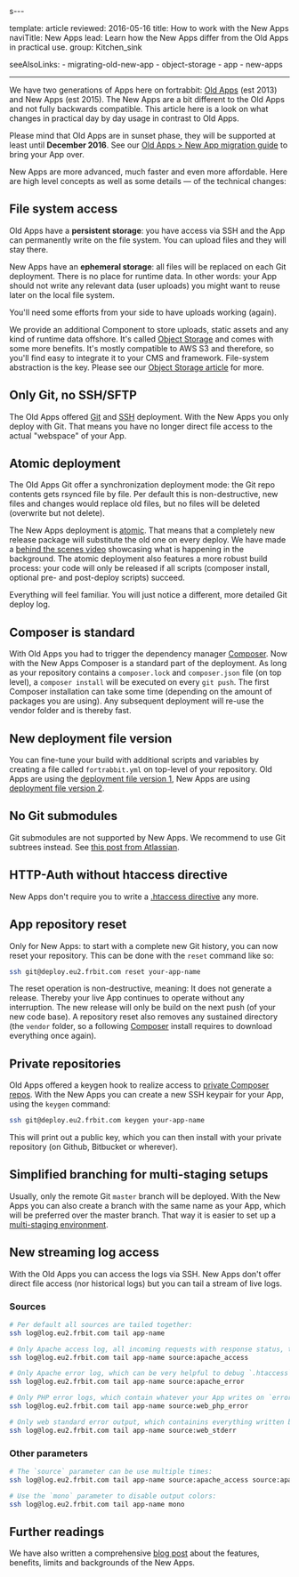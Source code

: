 s---

template:      article
reviewed:      2016-05-16
title:         How to work with the New Apps
naviTitle:     New Apps
lead:          Learn how the New Apps differ from the Old Apps in practical use.
group:         Kitchen_sink

seeAlsoLinks:
     - migrating-old-new-app
     - object-storage
     - app
     - new-apps

---

We have two generations of Apps here on fortrabbit: [Old Apps](old-apps) (est 2013) and New Apps (est 2015). The New Apps are a bit different to the Old Apps and not fully backwards compatible. This article here is a look on what changes in practical day by day usage in contrast to Old Apps.

Please mind that Old Apps are in sunset phase, they will be supported at least until **December 2016**. See our [Old Apps > New App migration guide](migration-old-new-app) to bring your App over.

New Apps are more advanced, much faster and even more affordable. Here are high level concepts as well as some details — of the technical changes:


## File system access

Old Apps have a **persistent storage**: you have access via SSH and the App can permanently write on the file system. You can upload files and they will stay there.

New Apps have an **ephemeral storage**: all files will be replaced on each Git deployment. There is no place for runtime data. In other words: your App should not write any relevant data (user uploads) you might want to reuse later on the local file system.

You'll need some efforts from your side to have uploads working (again).

We provide an additional Component to store uploads, static assets and any kind of runtime data offshore. It's called [Object Storage](/object-storage) and comes with some more benefits. It's mostly compatible to AWS S3 and therefore, so you'll find easy to integrate it to your CMS and framework. File-system abstraction is the key. Please see our [Object Storage article](/object-storage) for more.


## Only Git, no SSH/SFTP

The Old Apps offered [Git](git) and [SSH](ssh-sftp-old-app) deployment. With the New Apps you only deploy with Git. That means you have no longer direct file access to the actual "webspace" of your App.



## Atomic deployment

The Old Apps Git offer a synchronization deployment mode: the Git repo contents gets rsynced file by file. Per default this is non-destructive, new files and changes would replace old files, but no files will be deleted (overwrite but not delete).

The New Apps deployment is [atomic](http://blog.fortrabbit.com/new-apps-are-here). That means that a completely new release package will substitute the old one on every deploy. We have made a [behind the scenes video](deployment-architecture-video) showcasing what is happening in the background. The atomic deployment also features a more robust build process: your code will only be released if all scripts (composer install, optional pre- and post-deploy scripts) succeed.

Everything will feel familiar. You will just notice a different, more detailed Git deploy log.


## Composer is standard

With Old Apps you had to trigger the dependency manager [Composer](composer). Now with the New Apps Composer is a standard part of the deployment. As long as your repository contains a `composer.lock` and `composer.json` file (on top level), a `composer install` will be executed on every `git push`. The first Composer installation can take some time (depending on the amount of packages you are using). Any subsequent deployment will re-use the vendor folder and is thereby fast.


## New deployment file version

You can fine-tune your build with additional scripts and variables by creating a file called `fortrabbit.yml` on top-level of your repository. Old Apps are using the [deployment file version 1](deployment-file-v1-old-app), New Apps are using [deployment file version 2](deployment-file-v2).



## No Git submodules

Git submodules are not supported by New Apps. We recommend to use Git subtrees instead. See [this post from Atlassian](http://blogs.atlassian.com/2013/05/alternatives-to-git-submodule-git-subtree/).


## HTTP-Auth without htaccess directive

New Apps don't require you to write a [.htaccess directive](http-auth) any more.


## App repository reset

Only for New Apps: to start with a complete new Git history, you can now reset your repository. This can be done with the `reset` command like so:

```bash
ssh git@deploy.eu2.frbit.com reset your-app-name
```

The reset operation is non-destructive, meaning: It does not generate a release. Thereby your live App continues to operate without any interruption. The new release will only be build on the next push (of your new code base). A repository reset also removes any sustained directory (the `vendor` folder, so a following [Composer](composer) install requires to download everything once again).


## Private repositories

Old Apps offered a keygen hook to realize access to [private Composer repos](private-composer-repos). With the New Apps you can create a new SSH keypair for your App, using the `keygen` command:

```bash
ssh git@deploy.eu2.frbit.com keygen your-app-name
```

This will print out a public key, which you can then install with your private repository (on Github, Bitbucket or wherever).


## Simplified branching for multi-staging setups

Usually, only the remote Git `master` branch will be deployed. With the New Apps you can also create a branch with the same name as your App, which will be preferred over the master branch. That way it is easier to set up a [multi-staging environment](multi-staging).


## New streaming log access

With the Old Apps you can access the logs via SSH. New Apps don't offer direct file access (nor historical logs) but you can tail a stream of live logs.


### Sources

```bash
# Per default all sources are tailed together:
ssh log@log.eu2.frbit.com tail app-name

# Only Apache access log, all incoming requests with response status, time-stamp, additional headers and the first line of the request:
ssh log@log.eu2.frbit.com tail app-name source:apache_access

# Only Apache error log, which can be very helpful to debug `.htaccess` files or the like:
ssh log@log.eu2.frbit.com tail app-name source:apache_error

# Only PHP error logs, which contain whatever your App writes on `error_log()`:
ssh log@log.eu2.frbit.com tail app-name source:web_php_error

# Only web standard error output, which containins everything written by your App to `STDERR`:
ssh log@log.eu2.frbit.com tail app-name source:web_stderr
```

### Other parameters

```bash
# The `source` parameter can be use multiple times:
ssh log@log.eu2.frbit.com tail app-name source:apache_access source:apache_error

# Use the `mono` parameter to disable output colors:
ssh log@log.eu2.frbit.com tail app-name mono
```

## Further readings

We have also written a comprehensive [blog post](http://blog.fortrabbit.com/new-apps-are-here) about the features, benefits, limits and backgrounds of the New Apps.